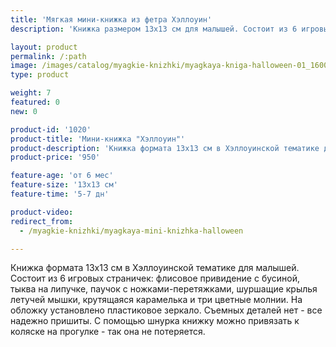 ```yaml
---
title: 'Мягкая мини-книжка из фетра Хэллоуин'
description: 'Книжка размером 13х13 см для малышей. Состоит из 6 игровых страничек с перетяжками, шуршалкой, крутилкой, липучкой, молниями и бусиной.'

layout: product
permalink: /:path
image: /images/catalog/myagkie-knizhki/myagkaya-kniga-halloween-01_1600w.jpg
type: product

weight: 7
featured: 0
new: 0

product-id: '1020'
product-title: 'Мини-книжка "Хэллоуин"'
product-description: 'Книжка формата 13х13 см в Хэллоуинской тематике для малышей. Состоит из 6 игровых страничек: флисовое привидение с бусиной, тыква на липучке, паучок с ножками-перетяжками, шуршащие крылья летучей мышки, крутящаяся карамелька и три цветные молнии. На обложку установлено пластиковое зеркало. Съемных деталей нет - все надежно пришиты. С помощью шнурка книжку можно привязать к коляске на прогулке - так она не потеряется.'
product-price: '950'

feature-age: 'от 6 мес'
feature-size: '13х13 см'
feature-time: '5-7 дн'

product-video: 
redirect_from:
  - /myagkie-knizhki/myagkaya-mini-knizhka-halloween

---
```

Книжка формата 13х13 см в Хэллоуинской тематике для малышей. Состоит из 6 игровых страничек: флисовое привидение с бусиной, тыква на липучке, паучок с ножками-перетяжками, шуршащие крылья летучей мышки, крутящаяся карамелька и три цветные молнии. На обложку установлено пластиковое зеркало. Съемных деталей нет - все надежно пришиты. С помощью шнурка книжку можно привязать к коляске на прогулке - так она не потеряется.